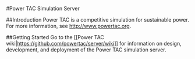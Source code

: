 #Power TAC Simulation Server

##Introduction
Power TAC is a competitive simulation for sustainable power. For more information, see http://www.powertac.org.

##Getting Started
Go to the [[Power TAC wiki|https://github.com/powertac/server/wiki]] for 
information on design, development, and deployment of the Power TAC
simulation server.
